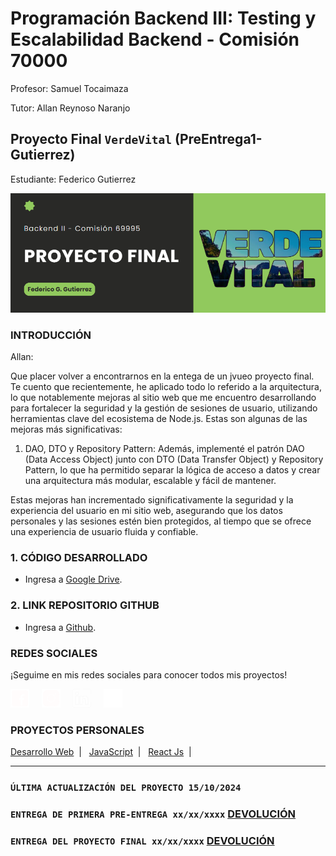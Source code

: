 # Programación Backend III: Testing y Escalabilidad Backend - Comisión 70000
Profesor: Samuel Tocaimaza

Tutor: Allan Reynoso Naranjo

## Proyecto Final `VerdeVital` (PreEntrega1-Gutierrez)
Estudiante: Federico Gutierrez

![Portada](./src/public/images/readme/Portada.png)


### INTRODUCCIÓN

Allan:

Que placer volver a encontrarnos en la entega de un jvueo proyecto final. Te cuento que recientemente, he aplicado todo lo referido a la arquitectura, lo que notablemente mejoras al sitio web que me encuentro desarrollando para fortalecer la seguridad y la gestión de sesiones de usuario, utilizando herramientas clave del ecosistema de Node.js. Estas son algunas de las mejoras más significativas:

1. DAO, DTO y Repository Pattern: Además, implementé el patrón DAO (Data Access Object) junto con DTO (Data Transfer Object) y Repository Pattern, lo que ha permitido separar la lógica de acceso a datos y crear una arquitectura más modular, escalable y fácil de mantener.

Estas mejoras han incrementado significativamente la seguridad y la experiencia del usuario en mi sitio web, asegurando que los datos personales y las sesiones estén bien protegidos, al tiempo que se ofrece una experiencia de usuario fluida y confiable.

### 1. CÓDIGO DESARROLLADO

* Ingresa a [Google Drive](https://drive.google.com/drive/folders/1OFBGDCzPoIFy5d0NUCIQpxpRbo05hhIl?usp=sharing). 


### 2. LINK REPOSITORIO GITHUB

* Ingresa a [Github](https://github.com/fedco-gtz/BackendIII-Coderhouse). 


### REDES SOCIALES

¡Seguime en mis redes sociales para conocer todos mis proyectos!

[<img src="./src/public/images/readme/Facebook.png" alt="Facebook Logo" width="30" height="30">](https://www.facebook.com/federico.g.gutierrez2)
&nbsp;&nbsp;&nbsp;
[<img src="./src/public/images/readme/Instagram.png" alt="Instagram Logo" width="30" height="30">](https://www.instagram.com/grrz.fede/)
&nbsp;&nbsp;&nbsp;
[<img src="./src/public/images/readme/LinkedIn.png" alt="LinkedIn Logo" width="30" height="30">](https://www.linkedin.com/in/fedco-grrz/)
&nbsp;&nbsp;&nbsp;
[<img src="./src/public/images/readme/Github.png" alt="Github Logo" width="30" height="30">](https://github.com/fedco-gtz)

### PROYECTOS PERSONALES
[Desarrollo Web](https://mascotas-felices.netlify.app/)&nbsp;&nbsp;|&nbsp;&nbsp;
[JavaScript](https://vuelasmart.netlify.app/)&nbsp;&nbsp;|&nbsp;&nbsp;
[React Js](https://zapatienda.vercel.app/)&nbsp;&nbsp;|&nbsp;&nbsp;

______________________________________________________________________________________________________
### `ÚLTIMA ACTUALIZACIÓN DEL PROYECTO 15/10/2024`

### `ENTREGA DE PRIMERA PRE-ENTREGA xx/xx/xxxx` [DEVOLUCIÓN]()
### `ENTREGA DEL PROYECTO FINAL xx/xx/xxxx` [DEVOLUCIÓN]() 